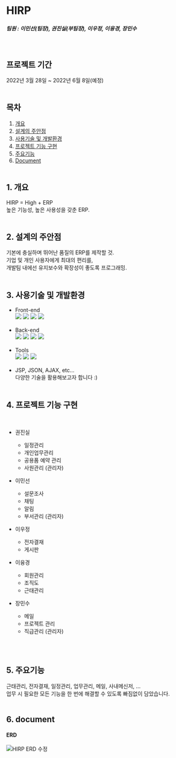 # HIRP
##### 팀원 : 이민선(팀장), 권진실(부팀장), 이우정, 이융경, 장민수
<br>

## 프로젝트 기간
2022년 3월 28일 ~ 2022년 6월 8일(예정)
<br><br>

## 목차  
1. [개요](#1-개요)
2. [설계의 주안점](#2-설계의-주안점)
3. [사용기술 및 개발환경](#3-사용기술-및-개발환경)
4. [프로젝트 기능 구현](#4-프로젝트-기능-구현)
5. [주요기능](#5-주요기능)
6. [Document](#6-document)
<br><br>

## 1. 개요
HIRP = High + ERP<br>
높은 기능성, 높은 사용성을 갖춘 ERP.
<br><br>

## 2. 설계의 주안점
기본에 충실하며 뛰어난 품질의 ERP를 제작할 것.<br>
기업 및 개인 사용자에게 최대의 편리를,<br>
개발팀 내에선 유지보수와 확장성이 좋도록 프로그래밍.<br><br>

## 3. 사용기술 및 개발환경
- Front-end <br>
<img src="https://img.shields.io/badge/HTML5-E34F26?style=flat-square&logo=HTML5&logoColor=white"/> <img src="https://img.shields.io/badge/CSS3-1572B6?style=flat-square&logo=CSS3&logoColor=white"/> <img src="https://img.shields.io/badge/JavaScript-F7DF1E?style=flat-square&logo=JavaScript&logoColor=black"/> <img src="https://img.shields.io/badge/jQuery-0769AD?style=flat-square&logo=jQuery&logoColor=white"/> 
<br><br>
- Back-end <br>
<img src="https://img.shields.io/badge/Java-007396?style=flat-square&logo=Java&logoColor=white"/> <img src="https://img.shields.io/badge/Spring-6DB33F?style=flat-square&logo=Spring&logoColor=white"/> <img src="https://img.shields.io/badge/Oracle-F80000?style=flat-square&logo=Oracle&logoColor=white"/> <img src="https://img.shields.io/badge/Apache Tomcat-F8DC75?style=flat-square&logo=Apache Tomcat&logoColor=black"/>  <br><br>
- Tools <br>
<img src="https://img.shields.io/badge/Git-F05032?style=flat-square&logo=Git&logoColor=white"/> <img src="https://img.shields.io/badge/Eclipse IDE-2C2255?style=flat-square&logo=Eclipse IDE&logoColor=white"/> <img src="https://img.shields.io/badge/Visual Studio Code-007ACC?style=flat-square&logo=Visual Studio Code&logoColor=white"/> <br><br>
- JSP, JSON, AJAX, etc... <br>다양한 기술을 활용해보고자 합니다 :)<br><br>

## 4. 프로젝트 기능 구현
<br>

- 권진실
  - 일정관리
  - 개인업무관리
  - 공용품 예약 관리
  - 사원관리 (관리자)


- 이민선
  - 설문조사
  - 채팅
  - 알림
  - 부서관리 (관리자)


- 이우정
  - 전자결재
  - 게시판


- 이융경
  - 회원관리
  - 조직도
  - 근태관리


- 장민수
  - 메일
  - 프로젝트 관리
  - 직급관리 (관리자)


<br/><br/>
## 5. 주요기능
근태관리, 전자결재, 일정관리, 업무관리, 메일, 사내메신저, ...<br>
업무 시 필요한 모든 기능을 한 번에 해결할 수 있도록 빠짐없이 담았습니다.
<br><br>

## 6. document

#### ERD
![HIRP ERD 수정](https://user-images.githubusercontent.com/100409006/172546399-d5db3118-14e6-4fe0-bac1-3fc877b71f94.png)
